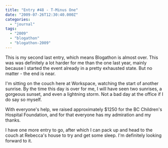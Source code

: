 ```yaml
---
title: "Entry #48 - T-Minus One"
date: "2009-07-26T12:30:40.000Z"
categories: 
  - "journal"
tags: 
  - "2009"
  - "blogathon"
  - "blogathon-2009"
---
```


This is my second last entry, which means Blogathon is almost over. This was was definitely a lot harder for me than the one last year, mainly because I started the event already in a pretty exhausted state. But no matter - the end is near.

I'm sitting on the couch here at Workspace, watching the start of another sunrise. By the time this day is over for me, I will have seen two sunrises, a gorgeous sunset, and even a lightning storm. Not a bad day at the office if I do say so myself.

With everyone's help, we raised approximately $1250 for the BC Children's Hospital Foundation, and for that everyone has my admiration and my thanks.

I have one more entry to go, after which I can pack up and head to the couch at Rebecca's house to try and get some sleep. I'm definitely looking forward to it.
